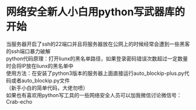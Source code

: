 网络安全新人小白用python写武器库的开始  
===========================================================================================  
当服务器开启了ssh的22端口并且将服务器放在公网上的时候经常会遭到一些黑客的ssh端口暴力破解  
python代码原理：打开liunx的黑名单路径，如果登录密码错误次数超过一定数量时会将IP放在liunx的黑名单中  
使用方法：在安装了python3版本的服务器上面直接运行auto_blockip-plus.py代码或者auto_blockip.py文件  
（新手小白的简单代码，大佬勿喷）  
如果也有喜欢用python写工具的一些网络安全人员可以加我微信讨论微信号：Crab-echo
